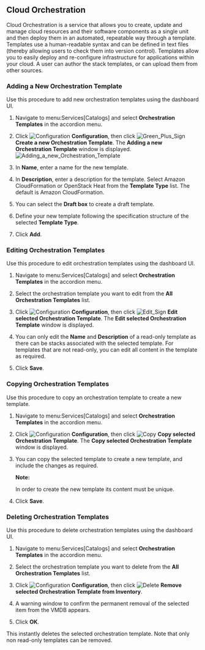 ## Cloud Orchestration

Cloud Orchestration is a service that allows you to create, update and
manage cloud resources and their software components as a single unit
and then deploy them in an automated, repeatable way through a template.
Templates use a human-readable syntax and can be defined in text files
(thereby allowing users to check them into version control). Templates
allow you to easily deploy and re-configure infrastructure for
applications within your cloud. A user can author the stack templates,
or can upload them from other sources.

### Adding a New Orchestration Template

Use this procedure to add new orchestration templates using the
dashboard UI.

1.  Navigate to menu:Services\[Catalogs\] and select **Orchestration
    Templates** in the accordion menu.

2.  Click ![Configuration](../images/1847.png) **Configuration**, then
    click ![Green\_Plus\_Sign](../images/1848.png) **Create a new
    Orchestration Template**. The **Adding a new Orchestration
    Template** window is displayed.
    ![Adding\_a\_new\_Orchestration\_Template](../images/7148.png)

3.  In **Name**, enter a name for the new template.

4.  In **Description**, enter a description for the template. Select
    Amazon CloudFormation or OpenStack Heat from the **Template Type**
    list. The default is Amazon CloudFormation.

5.  You can select the **Draft box** to create a draft template.

6.  Define your new template following the specification structure of
    the selected **Template Type**.

7.  Click **Add**.

### Editing Orchestration Templates

Use this procedure to edit orchestration templates using the dashboard
UI.

1.  Navigate to menu:Services\[Catalogs\] and select **Orchestration
    Templates** in the accordion menu.

2.  Select the orchestration template you want to edit from the **All
    Orchestration Templates** list.

3.  Click ![Configuration](../images/1847.png) **Configuration**, then
    click ![Edit\_Sign](../images/1851.png) **Edit selected Orchestration
    Template**. The **Edit selected Orchestration Template** window is
    displayed.

4.  You can only edit the **Name** and **Description** of a read-only
    template as there can be stacks associated with the selected
    template. For templates that are not read-only, you can edit all
    content in the template as required.

5.  Click **Save**.

### Copying Orchestration Templates

Use this procedure to copy an orchestration template to create a new
template.

1.  Navigate to menu:Services\[Catalogs\] and select **Orchestration
    Templates** in the accordion menu.

2.  Click ![Configuration](../images/1847.png) **Configuration**, then
    click ![Copy](../images/1859.png) **Copy selected Orchestration
    Template**. The **Copy selected Orchestration Template** window is
    displayed.

3.  You can copy the selected template to create a new template, and
    include the changes as required.

    **Note:**

    In order to create the new template its content must be unique.

    </div>

4.  Click **Save**.

### Deleting Orchestration Templates

Use this procedure to delete orchestration templates using the dashboard
UI.

1.  Navigate to menu:Services\[Catalogs\] and select **Orchestration
    Templates** in the accordion menu.

2.  Select the orchestration template you want to delete from the **All
    Orchestration Templates** list.

3.  Click ![Configuration](../images/1848.png) **Configuration**, then
    click ![Delete](../images/1861.png) **Remove selected Orchestration
    Template from Inventory**.

4.  A warning window to confirm the permanent removal of the selected
    item from the VMDB appears.

5.  Click **OK**.

This instantly deletes the selected orchestration template. Note that
only non read-only templates can be removed.
